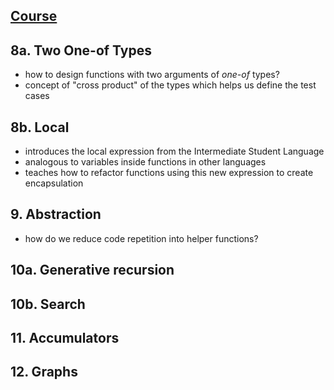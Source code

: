 ## [Course](https://learning.edx.org/course/course-v1:UBCx+HtC2x+2T2017)

## 8a. Two One-of Types
- how to design functions with two arguments of *one-of* types?
- concept of "cross product" of the types which helps us define the test cases
## 8b. Local
- introduces the local expression from the Intermediate Student Language
- analogous to variables inside functions in other languages
- teaches how to refactor functions using this new expression to create encapsulation
## 9. Abstraction
- how do we reduce code repetition into helper functions?
## 10a. Generative recursion
## 10b. Search
## 11. Accumulators
## 12. Graphs